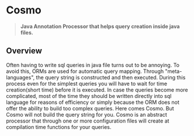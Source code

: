 # Cosmo

> **Java Annotation Processor that helps query creation inside java files.**

## Overview

Often having to write sql queries in java file turns out to be annoying. 
To avoid this, ORMs are used for automatic query mapping. Through "meta-languages", the query string is constructed and then executed. 
During this process even for the simplest queries you will have to wait for time creation(short time) before it is executed.
In case the queries become more complicated, most of the time they should be written directly into sql language for reasons of efficiency or simply because the ORM does not offer the ability to build too complex queries.
Here comes Cosmo. But Cosmo will not build the query string for you.
Cosmo is an abstract processor that through one or more configuration files will create at compilation time functions for your queries.
